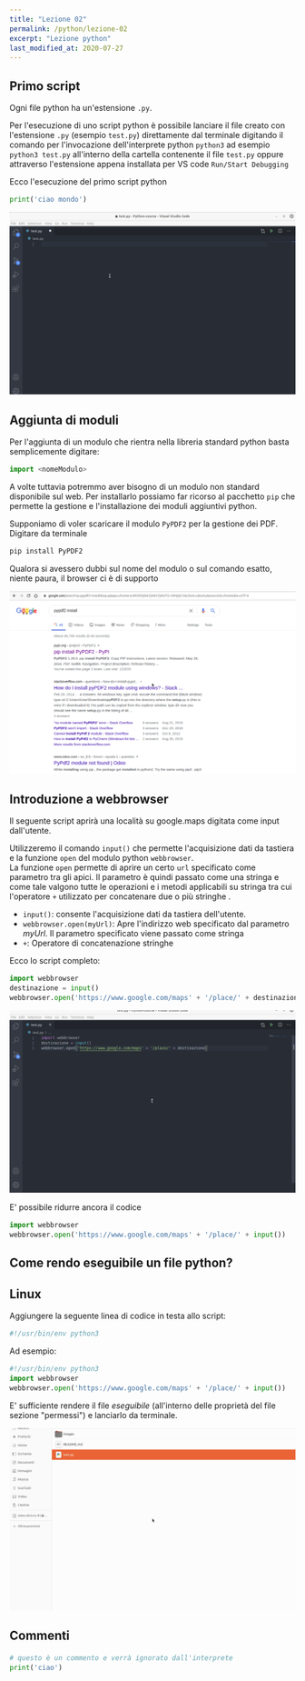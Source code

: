 ```yaml
---
title: "Lezione 02"
permalink: /python/lezione-02
excerpt: "Lezione python"
last_modified_at: 2020-07-27
---
```


## Primo script

Ogni file python ha un'estensione `.py`.

Per l'esecuzione di uno script python è possibile lanciare il file creato con l'estensione `.py` (esempio `test.py`) direttamente dal terminale digitando il comando per l'invocazione dell'interprete python `python3` ad esempio `python3 test.py` all'interno della cartella contenente il file `test.py` oppure attraverso l'estensione appena installata per VS code `Run/Start Debugging`

Ecco l'esecuzione del primo script python
```py
print('ciao mondo')
```

![](./images/ciao-mondo-python.gif)

## Aggiunta di moduli

Per l'aggiunta di un modulo che rientra nella libreria standard python basta semplicemente digitare:

```py
import <nomeModulo>
```
A volte tuttavia potremmo aver bisogno di un modulo non standard disponibile sul web. Per installarlo possiamo far ricorso al pacchetto `pip` che permette la gestione e l'installazione dei moduli aggiuntivi python.

Supponiamo di voler scaricare il modulo `PyPDF2` per la gestione dei PDF. Digitare da terminale
```bash
pip install PyPDF2
```

Qualora si avessero dubbi sul nome del modulo o sul comando esatto, niente paura, il browser ci è di supporto

![](./images/pip-install.gif)

## Introduzione a webbrowser

Il seguente script aprirà una località su google.maps digitata come input dall'utente.

Utilizzeremo il comando `input()` che permette l'acquisizione dati da tastiera e la funzione `open` del modulo python `webbrowser`. <br>
La funzione `open` permette di aprire un certo `url` specificato come parametro tra gli apici. Il parametro è quindi passato come una stringa e come tale valgono tutte le operazioni e i metodi applicabili su stringa tra cui l'operatore `+` utilizzato per concatenare due o più stringhe .

- `input()`: consente l'acquisizione dati da tastiera dell'utente.
- `webbrowser.open(myUrl)`: Apre l'indirizzo web specificato dal parametro *myUrl*. Il parametro specificato viene passato come stringa
- `+`: Operatore di concatenazione stringhe

Ecco lo script completo:

```py
import webbrowser
destinazione = input()
webbrowser.open('https://www.google.com/maps' + '/place/' + destinazione)
```

![](./images/maps-script.gif)

E' possibile ridurre ancora il codice

```py
import webbrowser
webbrowser.open('https://www.google.com/maps' + '/place/' + input())
```

## Come rendo eseguibile un file python?

## Linux

Aggiungere la seguente linea di codice in testa allo script:

```py
#!/usr/bin/env python3
```

Ad esempio:

```py
#!/usr/bin/env python3
import webbrowser
webbrowser.open('https://www.google.com/maps' + '/place/' + input())
```

E' sufficiente rendere il file *eseguibile* (all'interno delle proprietà del file sezione "permessi") e lanciarlo da terminale.

![](./images/python-executable-linux.gif)

## Commenti 

```py
# questo è un commento e verrà ignorato dall'interprete
print('ciao')
```
